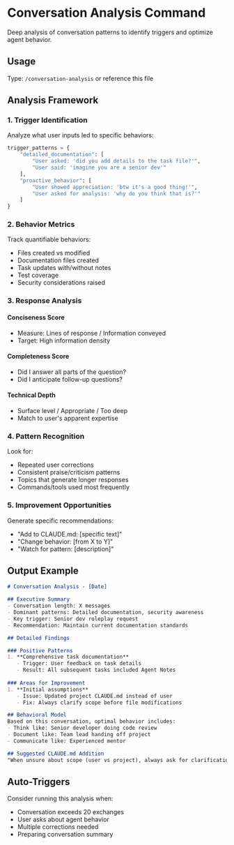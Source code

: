 # Conversation Analysis Command

Deep analysis of conversation patterns to identify triggers and optimize agent behavior.

## Usage
Type: `/conversation-analysis` or reference this file

## Analysis Framework

### 1. Trigger Identification
Analyze what user inputs led to specific behaviors:

```python
trigger_patterns = {
    "detailed_documentation": [
        "User asked: 'did you add details to the task file?'",
        "User said: 'imagine you are a senior dev'"
    ],
    "proactive_behavior": [
        "User showed appreciation: 'btw it's a good thing!'",
        "User asked for analysis: 'why do you think that is?'"
    ]
}
```

### 2. Behavior Metrics

Track quantifiable behaviors:
- Files created vs modified
- Documentation files created
- Task updates with/without notes
- Test coverage
- Security considerations raised

### 3. Response Analysis

#### Conciseness Score
- Measure: Lines of response / Information conveyed
- Target: High information density

#### Completeness Score  
- Did I answer all parts of the question?
- Did I anticipate follow-up questions?

#### Technical Depth
- Surface level / Appropriate / Too deep
- Match to user's apparent expertise

### 4. Pattern Recognition

Look for:
- Repeated user corrections
- Consistent praise/criticism patterns  
- Topics that generate longer responses
- Commands/tools used most frequently

### 5. Improvement Opportunities

Generate specific recommendations:
- "Add to CLAUDE.md: [specific text]"
- "Change behavior: [from X to Y]"
- "Watch for pattern: [description]"

## Output Example

```markdown
# Conversation Analysis - [Date]

## Executive Summary
- Conversation length: X messages
- Dominant patterns: Detailed documentation, security awareness
- Key trigger: Senior dev roleplay request
- Recommendation: Maintain current documentation standards

## Detailed Findings

### Positive Patterns
1. **Comprehensive task documentation**
   - Trigger: User feedback on task details
   - Result: All subsequent tasks included Agent Notes
   
### Areas for Improvement
1. **Initial assumptions**
   - Issue: Updated project CLAUDE.md instead of user
   - Fix: Always clarify scope before file modifications

## Behavioral Model
Based on this conversation, optimal behavior includes:
- Think like: Senior developer doing code review
- Document like: Team lead handing off project
- Communicate like: Experienced mentor

## Suggested CLAUDE.md Addition
"When unsure about scope (user vs project), always ask for clarification."
```

## Auto-Triggers

Consider running this analysis when:
- Conversation exceeds 20 exchanges
- User asks about agent behavior
- Multiple corrections needed
- Preparing conversation summary